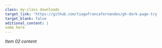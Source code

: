 ```yaml
---
class: my-class downloads
target_link: 'https://github.com/tiagofrancafernandes/gh-dark-page-try'
target_blank: false
aditional_content: |
some here
---
```

*Item 02 content*
